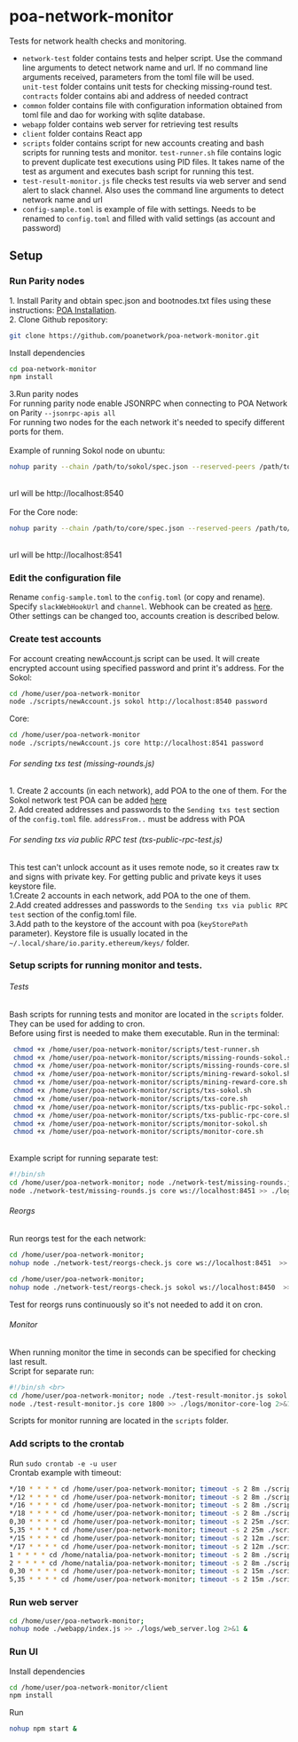 # poa-network-monitor

Tests for network health checks and monitoring.
<br>
<ul>
<li><code>network-test</code> folder contains tests and helper script. 
Use the command line arguments to detect network name and url. 
If no command line arguments received, parameters from the toml file will be used. <br>
<code>unit-test</code> folder contains unit tests for checking missing-round test. <br>
<code>contracts</code> folder contains abi and address of needed contract
</li>
<li><code>common</code> folder contains file with configuration information obtained from toml file and dao 
for working with sqlite database.
</li>
<li><code>webapp</code> folder contains web server for retrieving test results
</li>
<li><code>client</code> folder contains React app 
</li>
<li><code>scripts</code> folder contains script for new accounts creating and bash scripts for running tests and monitor.
<code>test-runner.sh</code> file contains logic to prevent duplicate test executions using PID files. 
 It takes name of the test as argument and executes bash script for running this test.
</li>
<li><code>test-result-monitor.js</code> file checks test results via web server and send alert to slack channel. 
Also uses the command line arguments to detect network name and url</li>
<li><code>config-sample.toml</code> is example of file with settings. Needs to be renamed to <code>config.toml</code> 
and filled with valid settings (as account and password)  </li>
</ul>
<h2>Setup</h2>

<h3>Run Parity nodes</h3>
1. Install Parity and obtain spec.json and bootnodes.txt files using these instructions: <a href="https://github.com/poanetwork/wiki/wiki/POA-Installation">POA Installation</a>.<br>
2. Clone Github repository:

```sh
git clone https://github.com/poanetwork/poa-network-monitor.git
```
Install dependencies <br>

```sh
cd poa-network-monitor 
npm install
```
3.Run parity nodes <br>
For running parity node enable JSONRPC when connecting to POA Network on Parity <code>--jsonrpc-apis all</code><br>
For running two nodes for the each network it's needed to specify different ports for them. <br><br>
Example of running Sokol node on ubuntu:<br>

```sh
nohup parity --chain /path/to/sokol/spec.json --reserved-peers /path/to/sokol/bootnodes.txt --jsonrpc-apis all --port 30300 --jsonrpc-port 8540 --ws-port 8450 --ui-port 8180 --no-ipc > parity-sokol.log 2>&1 &
```

<br>url will be http://localhost:8540<br><br>
For the Core node:<br>

```sh
nohup parity --chain /path/to/core/spec.json --reserved-peers /path/to/core/bootnodes.txt --jsonrpc-apis all --port 30301 --jsonrpc-port 8541 --ws-port 8451 --ui-port 8181 --no-ipc > parity-core.log 2>&1 &
```

<br>url will be http://localhost:8541

<h3>Edit the configuration file</h3>
Rename <code>config-sample.toml</code> to the <code>config.toml</code> (or copy and rename). 
Specify <code>slackWebHookUrl</code> and <code>channel</code>. 
Webhook can be created as <a href="https://get.slack.help/hc/en-us/articles/115005265063-Incoming-WebHooks-for-Slack">here</a>. 
Other settings can be changed too, accounts creation is described below. 

<h3>Create test accounts</h3>
For account creating newAccount.js script can be used. 
It will create encrypted account using specified password and print it's address.
For the Sokol:

```sh
cd /home/user/poa-network-monitor
node ./scripts/newAccount.js sokol http://localhost:8540 password
```
Core:
```sh
cd /home/user/poa-network-monitor
node ./scripts/newAccount.js core http://localhost:8541 password
```

<h6>For sending txs test (missing-rounds.js)</h6>
1. Create 2 accounts (in each network), add POA to the one of them. For the Sokol network test POA can be added <a href="https://faucet-sokol.herokuapp.com/">here</a> <br>
2. Add created addresses and passwords to the <code>Sending txs test</code> section of the <code>config.toml</code> file. <code>addressFrom..</code> must be address with POA 

<h6>For sending txs via public RPC test (txs-public-rpc-test.js)</h6>
 This test can't unlock account as it uses remote node, so it creates raw tx and signs with private key. For getting public and private keys it uses keystore file. <br>
1.Create 2 accounts in each network, add POA to the one of them. <br>
2.Add created addresses and passwords to the <code>Sending txs via public RPC test</code> section of the config.toml file. <br> 
3.Add path to the keystore of the account with poa (<code>keyStorePath</code> parameter).
 Keystore file is usually located in the <code>~/.local/share/io.parity.ethereum/keys/</code> folder.
 
<h3>Setup scripts for running monitor and tests. </h3>
<h6>Tests</h6>
Bash scripts for running tests and monitor are located in the <code>scripts</code> folder. They can be used for adding to cron. <br>
Before using first is needed to make them executable. Run in the terminal:

```sh
 chmod +x /home/user/poa-network-monitor/scripts/test-runner.sh
 chmod +x /home/user/poa-network-monitor/scripts/missing-rounds-sokol.sh
 chmod +x /home/user/poa-network-monitor/scripts/missing-rounds-core.sh
 chmod +x /home/user/poa-network-monitor/scripts/mining-reward-sokol.sh
 chmod +x /home/user/poa-network-monitor/scripts/mining-reward-core.sh
 chmod +x /home/user/poa-network-monitor/scripts/txs-sokol.sh
 chmod +x /home/user/poa-network-monitor/scripts/txs-core.sh
 chmod +x /home/user/poa-network-monitor/scripts/txs-public-rpc-sokol.sh
 chmod +x /home/user/poa-network-monitor/scripts/txs-public-rpc-core.sh
 chmod +x /home/user/poa-network-monitor/scripts/monitor-sokol.sh
 chmod +x /home/user/poa-network-monitor/scripts/monitor-core.sh
 ```
  <br>
Example script for running separate test: <br>

```sh
#!/bin/sh 
cd /home/user/poa-network-monitor; node ./network-test/missing-rounds.js sokol ws://localhost:8450 >> ./logs/missing-rounds-sokol-log 2>&1;
node ./network-test/missing-rounds.js core ws://localhost:8451 >> ./logs/missing-rounds-core-log 2>&1;
```

<h6>Reorgs</h6>
Run reorgs test for the each network:

```sh
cd /home/user/poa-network-monitor;
nohup node ./network-test/reorgs-check.js core ws://localhost:8451  >> ./logs/reorgs_core.log 2>&1 &
```

```sh
cd /home/user/poa-network-monitor;
nohup node ./network-test/reorgs-check.js sokol ws://localhost:8450  >> ./logs/reorgs_sokol.log 2>&1 &
```
Test for reorgs runs continuously so it's not needed to add it on cron.

<h6>Monitor</h6>
When running monitor the time in seconds can be specified for checking last result. <br>
Script for separate run:

```sh
#!/bin/sh <br>
cd /home/user/poa-network-monitor; node ./test-result-monitor.js sokol 1800 >> ./logs/monitor-sokol-log 2>&1;
node ./test-result-monitor.js core 1800 >> ./logs/monitor-core-log 2>&1
```
Scripts for monitor running are located in the <code>scripts</code> folder.

<h3>Add scripts to the crontab </h3>
Run <code>sudo crontab -e -u user</code> <br>
Crontab example with timeout: 

```sh
*/10 * * * * cd /home/user/poa-network-monitor; timeout -s 2 8m ./scripts/test-runner.sh missing-rounds-sokol
*/12 * * * * cd /home/user/poa-network-monitor; timeout -s 2 8m ./scripts/test-runner.sh missing-rounds-core
*/16 * * * * cd /home/user/poa-network-monitor; timeout -s 2 8m ./scripts/test-runner.sh mining-reward-sokol
*/18 * * * * cd /home/user/poa-network-monitor; timeout -s 2 8m ./scripts/test-runner.sh mining-reward-core
0,30 * * * * cd /home/user/poa-network-monitor; timeout -s 2 25m ./scripts/test-runner.sh txs-sokol
5,35 * * * * cd /home/user/poa-network-monitor; timeout -s 2 25m ./scripts/test-runner.sh txs-core
*/15 * * * * cd /home/user/poa-network-monitor; timeout -s 2 12m ./scripts/test-runner.sh txs-public-rpc-sokol
*/17 * * * * cd /home/user/poa-network-monitor; timeout -s 2 12m ./scripts/test-runner.sh txs-public-rpc-core
1 * * * * cd /home/natalia/poa-network-monitor; timeout -s 2 8m ./scripts/test-runner.sh reward-transfer-sokol
2 * * * * cd /home/natalia/poa-network-monitor; timeout -s 2 8m ./scripts/test-runner.sh reward-transfer-core
0,30 * * * * cd /home/user/poa-network-monitor; timeout -s 2 15m ./scripts/test-runner.sh monitor-sokol
5,35 * * * * cd /home/user/poa-network-monitor; timeout -s 2 15m ./scripts/test-runner.sh monitor-core

```

<h3>Run web server </h3>

```sh
cd /home/user/poa-network-monitor;
nohup node ./webapp/index.js >> ./logs/web_server.log 2>&1 & 
```

<h3>Run UI </h3>

Install dependencies <br>

```sh
cd /home/user/poa-network-monitor/client
npm install
```

Run

```sh
nohup npm start & 
```